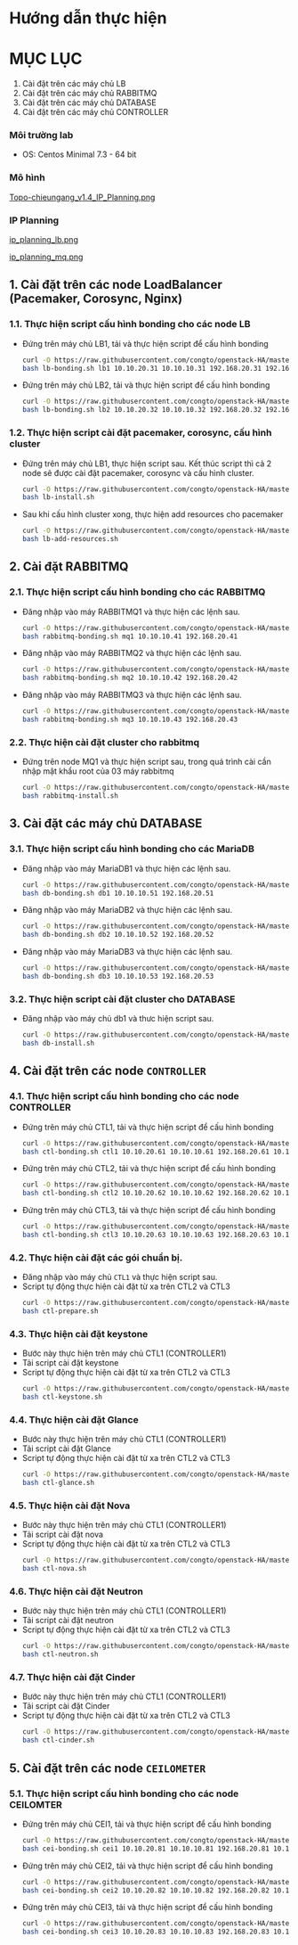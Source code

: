 ﻿# Hướng dẫn thực hiện
# MỤC LỤC 

1. Cài đặt trên các máy chủ LB
2. Cài đặt trên các máy chủ RABBITMQ
3. Cài đặt trên các máy chủ DATABASE
4. Cài đặt trên các máy chủ CONTROLLER


### Môi trường lab
- OS: Centos Minimal 7.3 - 64 bit

### Mô hình
[Topo-chieungang_v1.4_IP_Planning.png](../images/Topo-chieungang_v1.4_IP_Planning.png)

### IP Planning

[ip_planning_lb.png](../images/ip_planning_lb.png)

[ip_planning_mq.png](../images/ip_planning_mq.png)




## 1. Cài đặt trên các node LoadBalancer (Pacemaker, Corosync, Nginx)

### 1.1. Thực hiện script cấu hình bonding cho các node LB
- Đứng trên máy chủ LB1, tải và thực hiện script để cấu hình bonding
  ```sh
  curl -O https://raw.githubusercontent.com/congto/openstack-HA/master/scripts/lb-bonding.sh
  bash lb-bonding.sh lb1 10.10.20.31 10.10.10.31 192.168.20.31 192.168.40.31
  ```

- Đứng trên máy chủ LB2, tải và thực hiện script để cấu hình bonding
  ```sh
  curl -O https://raw.githubusercontent.com/congto/openstack-HA/master/scripts/lb-bonding.sh
  bash lb-bonding.sh lb2 10.10.20.32 10.10.10.32 192.168.20.32 192.168.40.32
  ```

### 1.2. Thực hiện script cài đặt pacemaker, corosync, cấu hình cluster

- Đứng trên máy chủ LB1, thực hiện script sau. Kết thúc script thì cả 2 node sẽ được cài đặt pacemaker, corosync và cấu hình cluster. 
  ```sh
  curl -O https://raw.githubusercontent.com/congto/openstack-HA/master/scripts/lb-install.sh
  bash lb-install.sh
  ```
  
- Sau khi cấu hình cluster xong, thực hiện add resources cho pacemaker
  ```sh
  curl -O https://raw.githubusercontent.com/congto/openstack-HA/master/scripts/lb-add-resources.sh
  bash lb-add-resources.sh
  ```

## 2. Cài đặt RABBITMQ 
### 2.1. Thực hiện script cấu hình bonding cho các RABBITMQ
- Đăng nhập vào máy RABBITMQ1 và thực hiện các lệnh sau.
  ```sh
  curl -O https://raw.githubusercontent.com/congto/openstack-HA/master/scripts/rabbitmq-bonding.sh
  bash rabbitmq-bonding.sh mq1 10.10.10.41 192.168.20.41
  ```
  
- Đăng nhập vào máy RABBITMQ2 và thực hiện các lệnh sau.
  ```sh
  curl -O https://raw.githubusercontent.com/congto/openstack-HA/master/scripts/rabbitmq-bonding.sh
  bash rabbitmq-bonding.sh mq2 10.10.10.42 192.168.20.42
  ```

- Đăng nhập vào máy RABBITMQ3 và thực hiện các lệnh sau.
  ```sh
  curl -O https://raw.githubusercontent.com/congto/openstack-HA/master/scripts/rabbitmq-bonding.sh
  bash rabbitmq-bonding.sh mq3 10.10.10.43 192.168.20.43
  ```
  
### 2.2. Thực hiện cài đặt cluster cho rabbitmq
- Đứng trên node MQ1 và thực hiện script sau, trong quá trình cài cần nhập mật khẩu root của 03 máy rabbitmq
  ```sh
  curl -O https://raw.githubusercontent.com/congto/openstack-HA/master/scripts/rabbitmq-install.sh
  bash rabbitmq-install.sh
  ````
  
  
## 3. Cài đặt các máy chủ DATABASE
### 3.1. Thực hiện script cấu hình bonding cho các MariaDB
- Đăng nhập vào máy MariaDB1 và thực hiện các lệnh sau.
  ```sh
  curl -O https://raw.githubusercontent.com/congto/openstack-HA/master/scripts/db-bonding.sh
  bash db-bonding.sh db1 10.10.10.51 192.168.20.51
  ```
  
- Đăng nhập vào máy MariaDB2 và thực hiện các lệnh sau.
  ```sh
  curl -O https://raw.githubusercontent.com/congto/openstack-HA/master/scripts/db-bonding.sh
  bash db-bonding.sh db2 10.10.10.52 192.168.20.52
  ```

- Đăng nhập vào máy MariaDB3 và thực hiện các lệnh sau.
  ```sh
  curl -O https://raw.githubusercontent.com/congto/openstack-HA/master/scripts/db-bonding.sh
  bash db-bonding.sh db3 10.10.10.53 192.168.20.53
  ```
  
### 3.2. Thực hiện script cài đặt cluster cho DATABASE

- Đăng nhập vào máy chủ db1 và thưc hiện script sau.
  ```sh
  curl -O https://raw.githubusercontent.com/congto/openstack-HA/master/scripts/db-install.sh
  bash db-install.sh
  ```
  
## 4. Cài đặt trên các node `CONTROLLER`

### 4.1. Thực hiện script cấu hình bonding cho các node CONTROLLER
- Đứng trên máy chủ CTL1, tải và thực hiện script để cấu hình bonding
  ```sh
  curl -O https://raw.githubusercontent.com/congto/openstack-HA/master/scripts/ctl-bonding.sh
  bash ctl-bonding.sh ctl1 10.10.20.61 10.10.10.61 192.168.20.61 10.10.0.61
  ```

- Đứng trên máy chủ CTL2, tải và thực hiện script để cấu hình bonding
  ```sh
  curl -O https://raw.githubusercontent.com/congto/openstack-HA/master/scripts/ctl-bonding.sh
  bash ctl-bonding.sh ctl2 10.10.20.62 10.10.10.62 192.168.20.62 10.10.0.62
  ```

- Đứng trên máy chủ CTL3, tải và thực hiện script để cấu hình bonding
  ```sh
  curl -O https://raw.githubusercontent.com/congto/openstack-HA/master/scripts/ctl-bonding.sh
  bash ctl-bonding.sh ctl3 10.10.20.63 10.10.10.63 192.168.20.63 10.10.0.63
  ```
  
### 4.2. Thực hiện cài đặt các gói chuẩn bị.
- Đăng nhập vào máy chủ `CTL1` và thực hiện script sau.
- Script tự động thực hiện cài đặt từ xa trên CTL2 và CTL3
  ```sh
  curl -O https://raw.githubusercontent.com/congto/openstack-HA/master/scripts/ctl-prepare.sh
  bash ctl-prepare.sh
  ```

### 4.3. Thực hiện cài đặt keystone 
- Bước này thực hiện trên máy chủ CTL1 (CONTROLLER1)
- Tải script cài đặt keystone 
- Script tự động thực hiện cài đặt từ xa trên CTL2 và CTL3
  ```sh
  curl -O https://raw.githubusercontent.com/congto/openstack-HA/master/scripts/ctl-keystone.sh
  bash ctl-keystone.sh
  ```

### 4.4. Thực hiện cài đặt Glance 
- Bước này thực hiện trên máy chủ CTL1 (CONTROLLER1)
- Tải script cài đặt Glance 
- Script tự động thực hiện cài đặt từ xa trên CTL2 và CTL3
  ```sh
  curl -O https://raw.githubusercontent.com/congto/openstack-HA/master/scripts/ctl-glance.sh
  bash ctl-glance.sh
  ```

### 4.5. Thực hiện cài đặt Nova
- Bước này thực hiện trên máy chủ CTL1 (CONTROLLER1)
- Tải script cài đặt nova 
- Script tự động thực hiện cài đặt từ xa trên CTL2 và CTL3
  ```sh
  curl -O https://raw.githubusercontent.com/congto/openstack-HA/master/scripts/ctl-nova.sh
  bash ctl-nova.sh
  ```

### 4.6. Thực hiện cài đặt Neutron
- Bước này thực hiện trên máy chủ CTL1 (CONTROLLER1)
- Tải script cài đặt neutron
- Script tự động thực hiện cài đặt từ xa trên CTL2 và CTL3
  ```sh
  curl -O https://raw.githubusercontent.com/congto/openstack-HA/master/scripts/ctl-neutron.sh
  bash ctl-neutron.sh
  ```
  
### 4.7. Thực hiện cài đặt Cinder
- Bước này thực hiện trên máy chủ CTL1 (CONTROLLER1)
- Tải script cài đặt Cinder 
- Script tự động thực hiện cài đặt từ xa trên CTL2 và CTL3
  ```sh
  curl -O https://raw.githubusercontent.com/congto/openstack-HA/master/scripts/ctl-cinder.sh
  bash ctl-cinder.sh
  ```

## 5. Cài đặt trên các node `CEILOMETER`
### 5.1. Thực hiện script cấu hình bonding cho các node CEILOMTER
- Đứng trên máy chủ CEI1, tải và thực hiện script để cấu hình bonding
  ```sh
  curl -O https://raw.githubusercontent.com/congto/openstack-HA/master/scripts/cei-bonding.sh
  bash cei-bonding.sh cei1 10.10.20.81 10.10.10.81 192.168.20.81 10.10.0.81
  ```

- Đứng trên máy chủ CEI2, tải và thực hiện script để cấu hình bonding
  ```sh
  curl -O https://raw.githubusercontent.com/congto/openstack-HA/master/scripts/cei-bonding.sh
  bash cei-bonding.sh cei2 10.10.20.82 10.10.10.82 192.168.20.82 10.10.0.82
  ```

- Đứng trên máy chủ CEI3, tải và thực hiện script để cấu hình bonding
  ```sh
  curl -O https://raw.githubusercontent.com/congto/openstack-HA/master/scripts/cei-bonding.sh
  bash cei-bonding.sh cei3 10.10.20.83 10.10.10.83 192.168.20.83 10.10.0.83
  ```
  
